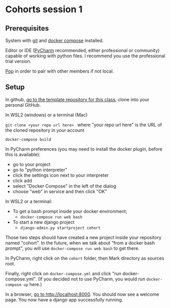 # Cohorts session 1

## Prerequisites

System with [git](https://git-scm.com/) and [docker compose](https://docs.docker.com/compose/) installed.

Editor or IDE ([PyCharm](https://www.jetbrains.com/pycharm/) recommended, either professional or community) capable of working with python files. I recommend you use the professional trial version.

[Pop](https://pop.com/) in order to pair with other members if not local.

## Setup

In github, [go to the template repository for this class](https://github.com/StrongMind/cohort_template), clone into your personal GitHub.

In WSL2 (windows) or a terminal (Mac)

`git clone <your repo url here> ` where "your repo url here" is the URL of the cloned repository in your account

`docker-compose build`

In PyCharm preferences (you may need to install the docker plugin, before this is available):

* go to your project
* go to "python interpreter"
* click the settings icon next to your interpreter
* click add
* select "Docker Compose" in the left of the dialog
* choose "web" in service and then click "OK"

In WSL2 or a terminal:
* To get a bash prompt inside your docker environment;
  * `docker-compose run web bash`
* To start a new django project
  * `django-admin.py startproject cohort`

Those two steps should have created a new project inside your repository named "cohort". In the future, when we talk about "from a docker bash prompt", you will use `docker-compose run web bash` to get there. 

In PyCharm, right click on the `cohort` folder, then Mark directory as sources root.

Finally, right click on `docker-compose.yml` and click "run docker-compose.yml". (If you decided not to use PyCharm, you would run `docker-compose up` here.)

In a browser, [go to http://localhost:8000](http://localhost:8000). You should now see a welcome page. You now have a django app successfully running.


